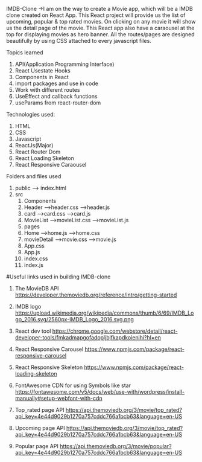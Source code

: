 IMDB-Clone 
->I am on the way to create a Movie app, which will be a IMDB clone created on React App.
This React project will provide us the list of upcoming, popular & top rated movies. On clicking on any movie it will show us the detail page of the movie.
This React app also have a caraousel at the top for displaying movies as hero banner.
All the routes/pages are designed beautifully by using CSS attached to every javascript files.

Topics learned
1) API(Application Programming Interface)
2) React Usestate Hooks
3) Components in React
4) import packages and use in code
5) Work with different routes
6) UseEffect and callback functions
7) useParams from react-router-dom

Technologies used:
1) HTML
2) CSS
3) Javascript
4) ReactJs(Major)
5) React Router Dom
6) React Loading Skeleton 
7) React Responsive Caraousel

Folders and files used 
1) public
   --> index.html
2) src
    1) Components
      1) Header
       -->header.css
       -->header.js
      2) card
       -->card.css
       -->card.js
      3) MovieList
       -->movieList.css
       -->movieList.js
     2) pages
      1) Home
        -->home.js
        -->home.css
      2) movieDetail
        -->movie.css
        -->movie.js
     3) App.css
     4) App.js
     5) index.css
     6) index.js

#Useful links used in building IMDB-clone

1) The MovieDB API
https://developer.themoviedb.org/reference/intro/getting-started

2) IMDB logo 
https://upload.wikimedia.org/wikipedia/commons/thumb/6/69/IMDB_Logo_2016.svg/2560px-IMDB_Logo_2016.svg.png

3) React dev tool 
https://chrome.google.com/webstore/detail/react-developer-tools/fmkadmapgofadopljbjfkapdkoienihi?hl=en

4) React Responsive Carousel
https://www.npmjs.com/package/react-responsive-carousel

5) React Responsive Skeleton
https://www.npmjs.com/package/react-loading-skeleton

6) FontAwesome CDN for using Symbols like star
https://fontawesome.com/v5/docs/web/use-with/wordpress/install-manually#setup-webfont-with-cdn

7) Top_rated page API
https://api.themoviedb.org/3/movie/top_rated?api_key=4e44d9029b1270a757cddc766a1bcb63&language=en-US

8) Upcoming page API
https://api.themoviedb.org/3/movie/top_rated?api_key=4e44d9029b1270a757cddc766a1bcb63&language=en-US

9) Popular page API
https://api.themoviedb.org/3/movie/popular?api_key=4e44d9029b1270a757cddc766a1bcb63&language=en-US


        
   
